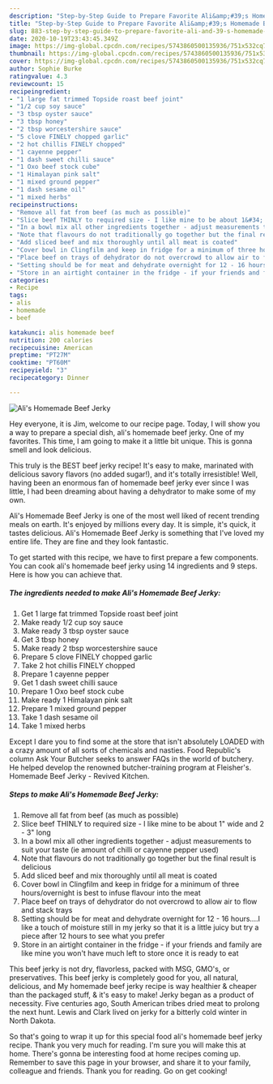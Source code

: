 ```yaml
---
description: "Step-by-Step Guide to Prepare Favorite Ali&amp;#39;s Homemade Beef Jerky"
title: "Step-by-Step Guide to Prepare Favorite Ali&amp;#39;s Homemade Beef Jerky"
slug: 883-step-by-step-guide-to-prepare-favorite-ali-and-39-s-homemade-beef-jerky
date: 2020-10-19T23:43:45.349Z
image: https://img-global.cpcdn.com/recipes/5743860500135936/751x532cq70/alis-homemade-beef-jerky-recipe-main-photo.jpg
thumbnail: https://img-global.cpcdn.com/recipes/5743860500135936/751x532cq70/alis-homemade-beef-jerky-recipe-main-photo.jpg
cover: https://img-global.cpcdn.com/recipes/5743860500135936/751x532cq70/alis-homemade-beef-jerky-recipe-main-photo.jpg
author: Sophie Burke
ratingvalue: 4.3
reviewcount: 15
recipeingredient:
- "1 large fat trimmed Topside roast beef joint"
- "1/2 cup soy sauce"
- "3 tbsp oyster sauce"
- "3 tbsp honey"
- "2 tbsp worcestershire sauce"
- "5 clove FINELY chopped garlic"
- "2 hot chillis FINELY chopped"
- "1 cayenne pepper"
- "1 dash sweet chilli sauce"
- "1 Oxo beef stock cube"
- "1 Himalayan pink salt"
- "1 mixed ground pepper"
- "1 dash sesame oil"
- "1 mixed herbs"
recipeinstructions:
- "Remove all fat from beef (as much as possible)"
- "Slice beef THINLY to required size - I like mine to be about 1&#34; wide and 2 - 3&#34; long"
- "In a bowl mix all other ingredients together - adjust measurements to suit your taste (ie amount of chilli or cayenne pepper used)"
- "Note that flavours do not traditionally go together but the final result is delicious"
- "Add sliced beef and mix thoroughly until all meat is coated"
- "Cover bowl in Clingfilm and keep in fridge for a minimum of three hours/overnight is best to infuse flavour into the meat"
- "Place beef on trays of dehydrator do not overcrowd to allow air to flow and stack trays"
- "Setting should be for meat and dehydrate overnight for 12 - 16 hours....I like a touch of moisture still in my jerky so that it is a little juicy but try a piece after 12 hours to see what you prefer"
- "Store in an airtight container in the fridge - if your friends and family are like mine you won&#39;t have much left to store once it is ready to eat"
categories:
- Recipe
tags:
- alis
- homemade
- beef

katakunci: alis homemade beef 
nutrition: 200 calories
recipecuisine: American
preptime: "PT27M"
cooktime: "PT60M"
recipeyield: "3"
recipecategory: Dinner

---
```



![Ali&#39;s Homemade Beef Jerky](https://img-global.cpcdn.com/recipes/5743860500135936/751x532cq70/alis-homemade-beef-jerky-recipe-main-photo.jpg)

Hey everyone, it is Jim, welcome to our recipe page. Today, I will show you a way to prepare a special dish, ali&#39;s homemade beef jerky. One of my favorites. This time, I am going to make it a little bit unique. This is gonna smell and look delicious.

This truly is the BEST beef jerky recipe! It&#39;s easy to make, marinated with delicious savory flavors (no added sugar!), and it&#39;s totally irresistible! Well, having been an enormous fan of homemade beef jerky ever since I was little, I had been dreaming about having a dehydrator to make some of my own.

Ali&#39;s Homemade Beef Jerky is one of the most well liked of recent trending meals on earth. It's enjoyed by millions every day. It is simple, it's quick, it tastes delicious. Ali&#39;s Homemade Beef Jerky is something that I've loved my entire life. They are fine and they look fantastic.


To get started with this recipe, we have to first prepare a few components. You can cook ali&#39;s homemade beef jerky using 14 ingredients and 9 steps. Here is how you can achieve that.

<!--inarticleads1-->

##### The ingredients needed to make Ali&#39;s Homemade Beef Jerky:

1. Get 1 large fat trimmed Topside roast beef joint
1. Make ready 1/2 cup soy sauce
1. Make ready 3 tbsp oyster sauce
1. Get 3 tbsp honey
1. Make ready 2 tbsp worcestershire sauce
1. Prepare 5 clove FINELY chopped garlic
1. Take 2 hot chillis FINELY chopped
1. Prepare 1 cayenne pepper
1. Get 1 dash sweet chilli sauce
1. Prepare 1 Oxo beef stock cube
1. Make ready 1 Himalayan pink salt
1. Prepare 1 mixed ground pepper
1. Take 1 dash sesame oil
1. Take 1 mixed herbs


Except I dare you to find some at the store that isn&#39;t absolutely LOADED with a crazy amount of all sorts of chemicals and nasties. Food Republic&#39;s column Ask Your Butcher seeks to answer FAQs in the world of butchery. He helped develop the renowned butcher-training program at Fleisher&#39;s. Homemade Beef Jerky - Revived Kitchen. 

<!--inarticleads2-->

##### Steps to make Ali&#39;s Homemade Beef Jerky:

1. Remove all fat from beef (as much as possible)
1. Slice beef THINLY to required size - I like mine to be about 1&#34; wide and 2 - 3&#34; long
1. In a bowl mix all other ingredients together - adjust measurements to suit your taste (ie amount of chilli or cayenne pepper used)
1. Note that flavours do not traditionally go together but the final result is delicious
1. Add sliced beef and mix thoroughly until all meat is coated
1. Cover bowl in Clingfilm and keep in fridge for a minimum of three hours/overnight is best to infuse flavour into the meat
1. Place beef on trays of dehydrator do not overcrowd to allow air to flow and stack trays
1. Setting should be for meat and dehydrate overnight for 12 - 16 hours....I like a touch of moisture still in my jerky so that it is a little juicy but try a piece after 12 hours to see what you prefer
1. Store in an airtight container in the fridge - if your friends and family are like mine you won&#39;t have much left to store once it is ready to eat


This beef jerky is not dry, flavorless, packed with MSG, GMO&#39;s, or preservatives. This beef jerky is completely good for you, all natural, delicious, and My homemade beef jerky recipe is way healthier &amp; cheaper than the packaged stuff, &amp; it&#39;s easy to make! Jerky began as a product of necessity. Five centuries ago, South American tribes dried meat to prolong the next hunt. Lewis and Clark lived on jerky for a bitterly cold winter in North Dakota. 

So that's going to wrap it up for this special food ali&#39;s homemade beef jerky recipe. Thank you very much for reading. I'm sure you will make this at home. There's gonna be interesting food at home recipes coming up. Remember to save this page in your browser, and share it to your family, colleague and friends. Thank you for reading. Go on get cooking!
